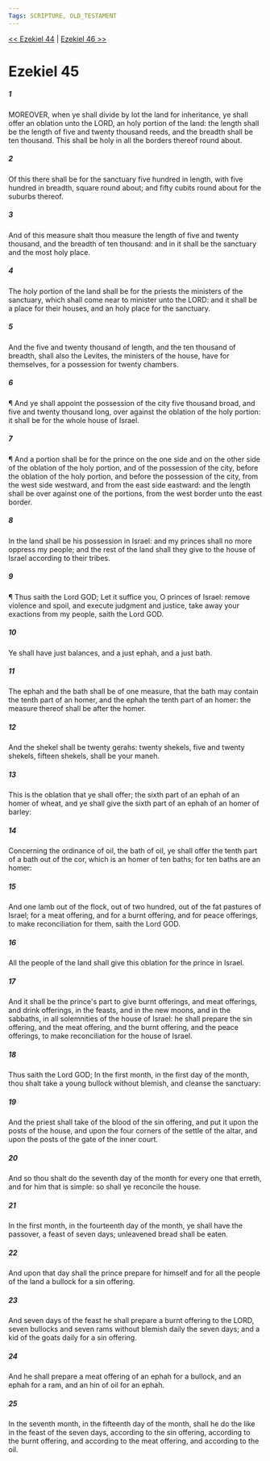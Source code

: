 ```yaml
---
Tags: SCRIPTURE, OLD_TESTAMENT
---
```


[<< Ezekiel 44](OLD_TESTAMENT/26_Ezekiel/Ezekiel_44.md) | [Ezekiel 46 >>](OLD_TESTAMENT/26_Ezekiel/Ezekiel_46.md)

# Ezekiel 45

##### 1

MOREOVER, when ye shall divide by lot the land for inheritance, ye shall offer an oblation unto the LORD, an holy portion of the land: the length shall be the length of five and twenty thousand reeds, and the breadth shall be ten thousand. This shall be holy in all the borders thereof round about.

##### 2

Of this there shall be for the sanctuary five hundred in length, with five hundred in breadth, square round about; and fifty cubits round about for the suburbs thereof.

##### 3

And of this measure shalt thou measure the length of five and twenty thousand, and the breadth of ten thousand: and in it shall be the sanctuary and the most holy place.

##### 4

The holy portion of the land shall be for the priests the ministers of the sanctuary, which shall come near to minister unto the LORD: and it shall be a place for their houses, and an holy place for the sanctuary.

##### 5

And the five and twenty thousand of length, and the ten thousand of breadth, shall also the Levites, the ministers of the house, have for themselves, for a possession for twenty chambers.

##### 6

¶ And ye shall appoint the possession of the city five thousand broad, and five and twenty thousand long, over against the oblation of the holy portion: it shall be for the whole house of Israel.

##### 7

¶ And a portion shall be for the prince on the one side and on the other side of the oblation of the holy portion, and of the possession of the city, before the oblation of the holy portion, and before the possession of the city, from the west side westward, and from the east side eastward: and the length shall be over against one of the portions, from the west border unto the east border.

##### 8

In the land shall be his possession in Israel: and my princes shall no more oppress my people; and the rest of the land shall they give to the house of Israel according to their tribes.

##### 9

¶ Thus saith the Lord GOD; Let it suffice you, O princes of Israel: remove violence and spoil, and execute judgment and justice, take away your exactions from my people, saith the Lord GOD.

##### 10

Ye shall have just balances, and a just ephah, and a just bath.

##### 11

The ephah and the bath shall be of one measure, that the bath may contain the tenth part of an homer, and the ephah the tenth part of an homer: the measure thereof shall be after the homer.

##### 12

And the shekel shall be twenty gerahs: twenty shekels, five and twenty shekels, fifteen shekels, shall be your maneh.

##### 13

This is the oblation that ye shall offer; the sixth part of an ephah of an homer of wheat, and ye shall give the sixth part of an ephah of an homer of barley:

##### 14

Concerning the ordinance of oil, the bath of oil, ye shall offer the tenth part of a bath out of the cor, which is an homer of ten baths; for ten baths are an homer:

##### 15

And one lamb out of the flock, out of two hundred, out of the fat pastures of Israel; for a meat offering, and for a burnt offering, and for peace offerings, to make reconciliation for them, saith the Lord GOD.

##### 16

All the people of the land shall give this oblation for the prince in Israel.

##### 17

And it shall be the prince's part to give burnt offerings, and meat offerings, and drink offerings, in the feasts, and in the new moons, and in the sabbaths, in all solemnities of the house of Israel: he shall prepare the sin offering, and the meat offering, and the burnt offering, and the peace offerings, to make reconciliation for the house of Israel.

##### 18

Thus saith the Lord GOD; In the first month, in the first day of the month, thou shalt take a young bullock without blemish, and cleanse the sanctuary:

##### 19

And the priest shall take of the blood of the sin offering, and put it upon the posts of the house, and upon the four corners of the settle of the altar, and upon the posts of the gate of the inner court.

##### 20

And so thou shalt do the seventh day of the month for every one that erreth, and for him that is simple: so shall ye reconcile the house.

##### 21

In the first month, in the fourteenth day of the month, ye shall have the passover, a feast of seven days; unleavened bread shall be eaten.

##### 22

And upon that day shall the prince prepare for himself and for all the people of the land a bullock for a sin offering.

##### 23

And seven days of the feast he shall prepare a burnt offering to the LORD, seven bullocks and seven rams without blemish daily the seven days; and a kid of the goats daily for a sin offering.

##### 24

And he shall prepare a meat offering of an ephah for a bullock, and an ephah for a ram, and an hin of oil for an ephah.

##### 25

In the seventh month, in the fifteenth day of the month, shall he do the like in the feast of the seven days, according to the sin offering, according to the burnt offering, and according to the meat offering, and according to the oil.
